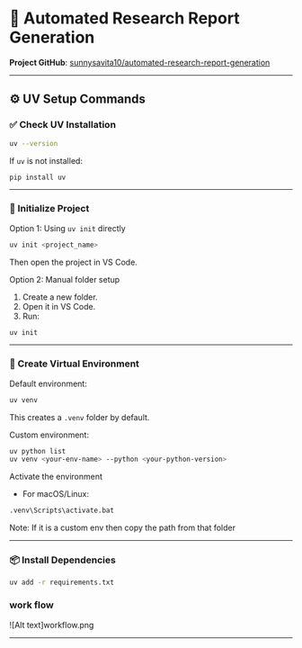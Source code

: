 # 🧠 Automated Research Report Generation

**Project GitHub**: [sunnysavita10/automated-research-report-generation](https://github.com/sunnysavita10/automated-research-report-generation)

---

## ⚙️ UV Setup Commands

### ✅ Check UV Installation

```bash
uv --version
```

If `uv` is not installed:

```bash
pip install uv
```

---

### 🚀 Initialize Project

Option 1: Using `uv init` directly

```bash
uv init <project_name>
```

Then open the project in VS Code.

Option 2: Manual folder setup

1. Create a new folder.
2. Open it in VS Code.
3. Run:

```bash
uv init
```

---

### 🧪 Create Virtual Environment

Default environment:

```bash
uv venv
```

This creates a `.venv` folder by default.

Custom environment:

```bash
uv python list
uv venv <your-env-name> --python <your-python-version>
```
Activate the environment
- For macOS/Linux:

```bash
.venv\Scripts\activate.bat
```

Note: If it is a custom env then copy the path from that folder

---

### 📦 Install Dependencies

```bash
uv add -r requirements.txt
```

### work flow

![Alt text]workflow.png


---

